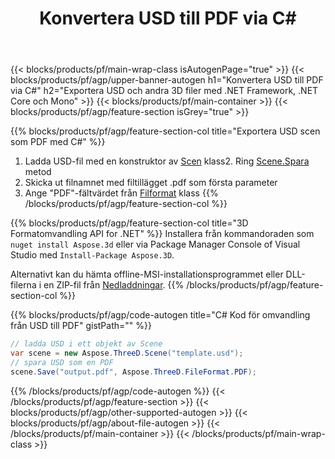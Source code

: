 ﻿---
title: Konvertera USD till PDF via C# 
description: Konvertera USD och andra 3D filer med .NET API
url: /sv/net/conversion/usd-to-pdf/
family: 3d
platformtag: net
feature: conversion
informat: USD
outformat: PDF
otherformats: RVM HTML DRC OBJ 3DS PDF FBX DAE 
---
{{< blocks/products/pf/main-wrap-class isAutogenPage="true" >}}
{{< blocks/products/pf/agp/upper-banner-autogen h1="Konvertera USD till PDF via C#" h2="Exportera USD och andra 3D filer med .NET Framework, .NET Core och Mono" >}}
{{< blocks/products/pf/main-container >}}
{{< blocks/products/pf/agp/feature-section isGrey="true" >}}

{{% blocks/products/pf/agp/feature-section-col title="Exportera USD scen som PDF med C#" %}}
1. Ladda USD-fil med en konstruktor av [Scen](https://apireference.aspose.com/3d/net/aspose.threed/scene) klass2. Ring [Scene.Spara](https://apireference.aspose.com/3d/net/aspose.threed/scene/methods/save/index) metod
3. Skicka ut filnamnet med filtillägget .pdf som första parameter
4. Ange "PDF"-fältvärdet från [Filformat](https://apireference.aspose.com/3d/net/aspose.threed/fileformat/fields/index) klass
{{% /blocks/products/pf/agp/feature-section-col %}}

{{% blocks/products/pf/agp/feature-section-col title="3D Formatomvandling API for .NET" %}}
Installera från kommandoraden som ```nuget install Aspose.3d``` eller via Package Manager Console of Visual Studio med ```Install-Package Aspose.3D```.

Alternativt kan du hämta offline-MSI-installationsprogrammet eller DLL-filerna i en ZIP-fil från [Nedladdningar](https://downloads.aspose.com/3d/net).
{{% /blocks/products/pf/agp/feature-section-col %}}

{{% blocks/products/pf/agp/code-autogen title="C# Kod för omvandling från USD till PDF" gistPath="" %}}
```cs
// ladda USD i ett objekt av Scene 
var scene = new Aspose.ThreeD.Scene("template.usd");
// spara USD som en PDF 
scene.Save("output.pdf", Aspose.ThreeD.FileFormat.PDF);

```
{{% /blocks/products/pf/agp/code-autogen %}}
{{< /blocks/products/pf/agp/feature-section >}}
{{< blocks/products/pf/agp/other-supported-autogen >}}
{{< blocks/products/pf/agp/about-file-autogen >}}
{{< /blocks/products/pf/main-container >}}
{{< /blocks/products/pf/main-wrap-class >}}